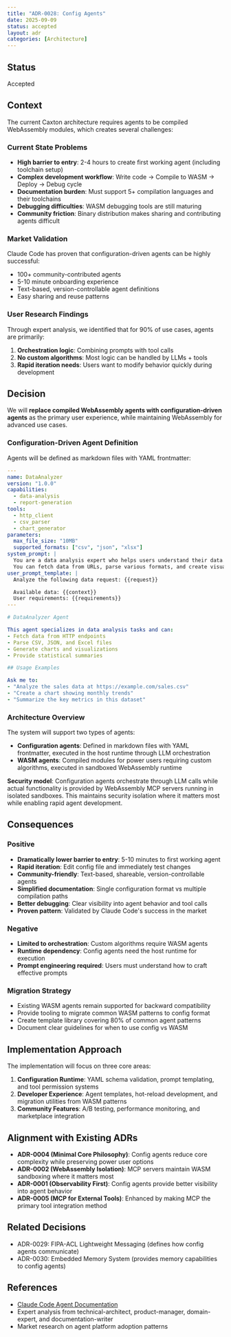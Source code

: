 ```yaml
---
title: "ADR-0028: Config Agents"
date: 2025-09-09
status: accepted
layout: adr
categories: [Architecture]
---
```



## Status

Accepted

## Context

The current Caxton architecture requires agents to be compiled WebAssembly
modules, which creates several challenges:

### Current State Problems

- **High barrier to entry**: 2-4 hours to create first working agent (including
  toolchain setup)
- **Complex development workflow**: Write code → Compile to WASM → Deploy →
  Debug cycle
- **Documentation burden**: Must support 5+ compilation languages and their
  toolchains
- **Debugging difficulties**: WASM debugging tools are still maturing
- **Community friction**: Binary distribution makes sharing and contributing
  agents difficult

### Market Validation

Claude Code has proven that configuration-driven agents can be highly
successful:

- 100+ community-contributed agents
- 5-10 minute onboarding experience
- Text-based, version-controllable agent definitions
- Easy sharing and reuse patterns

### User Research Findings

Through expert analysis, we identified that for 90% of use cases, agents are
primarily:

1. **Orchestration logic**: Combining prompts with tool calls
2. **No custom algorithms**: Most logic can be handled by LLMs + tools
3. **Rapid iteration needs**: Users want to modify behavior quickly during
   development

## Decision

We will **replace compiled WebAssembly agents with configuration-driven agents**
as the primary user experience, while maintaining WebAssembly for advanced use
cases.

### Configuration-Driven Agent Definition

Agents will be defined as markdown files with YAML frontmatter:

```yaml
---
name: DataAnalyzer
version: "1.0.0"
capabilities:
  - data-analysis
  - report-generation
tools:
  - http_client
  - csv_parser
  - chart_generator
parameters:
  max_file_size: "10MB"
  supported_formats: ["csv", "json", "xlsx"]
system_prompt: |
  You are a data analysis expert who helps users understand their data.
  You can fetch data from URLs, parse various formats, and create visualizations.
user_prompt_template: |
  Analyze the following data request: {{request}}

  Available data: {{context}}
  User requirements: {{requirements}}
---

# DataAnalyzer Agent

This agent specializes in data analysis tasks and can:
- Fetch data from HTTP endpoints
- Parse CSV, JSON, and Excel files
- Generate charts and visualizations
- Provide statistical summaries

## Usage Examples

Ask me to:
- "Analyze the sales data at https://example.com/sales.csv"
- "Create a chart showing monthly trends"
- "Summarize the key metrics in this dataset"
```

### Architecture Overview

The system will support two types of agents:

- **Configuration agents**: Defined in markdown files with YAML frontmatter,
  executed in the host runtime through LLM orchestration
- **WASM agents**: Compiled modules for power users requiring custom algorithms,
  executed in sandboxed WebAssembly runtime

**Security model**: Configuration agents orchestrate through LLM calls while
actual functionality is provided by WebAssembly MCP servers running in isolated
sandboxes. This maintains security isolation where it matters most while
enabling rapid agent development.

## Consequences

### Positive

- **Dramatically lower barrier to entry**: 5-10 minutes to first working agent
- **Rapid iteration**: Edit config file and immediately test changes
- **Community-friendly**: Text-based, shareable, version-controllable agents
- **Simplified documentation**: Single configuration format vs multiple
  compilation paths
- **Better debugging**: Clear visibility into agent behavior and tool calls
- **Proven pattern**: Validated by Claude Code's success in the market

### Negative

- **Limited to orchestration**: Custom algorithms require WASM agents
- **Runtime dependency**: Config agents need the host runtime for execution
- **Prompt engineering required**: Users must understand how to craft effective
  prompts

### Migration Strategy

- Existing WASM agents remain supported for backward compatibility
- Provide tooling to migrate common WASM patterns to config format
- Create template library covering 80% of common agent patterns
- Document clear guidelines for when to use config vs WASM

## Implementation Approach

The implementation will focus on three core areas:

1. **Configuration Runtime**: YAML schema validation, prompt templating, and
   tool permission systems
2. **Developer Experience**: Agent templates, hot-reload development, and
   migration utilities from WASM patterns
3. **Community Features**: A/B testing, performance monitoring, and marketplace
   integration

## Alignment with Existing ADRs

- **ADR-0004 (Minimal Core Philosophy)**: Config agents reduce core complexity
  while preserving power user options
- **ADR-0002 (WebAssembly Isolation)**: MCP servers maintain WASM sandboxing
  where it matters most
- **ADR-0001 (Observability First)**: Config agents provide better visibility
  into agent behavior
- **ADR-0005 (MCP for External Tools)**: Enhanced by making MCP the primary tool
  integration method

## Related Decisions

- ADR-0029: FIPA-ACL Lightweight Messaging (defines how config agents
  communicate)
- ADR-0030: Embedded Memory System (provides memory capabilities to config
  agents)

## References

- [Claude Code Agent Documentation](https://docs.anthropic.com/en/docs/claude-code/agents)
- Expert analysis from technical-architect, product-manager, domain-expert, and
  documentation-writer
- Market research on agent platform adoption patterns
